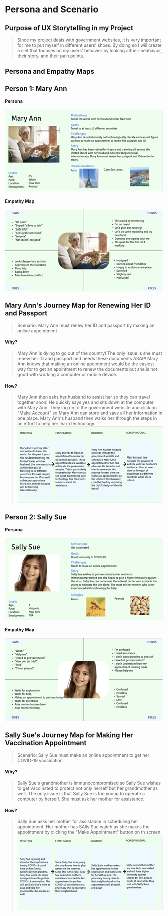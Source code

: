 # Persona and Scenario
## Purpose of UX Storytelling in my Project
> Since my project deals with government websites, it is very important for me to put myself in different users' shoes. By doing so I will create a siet that focuses on my users' behavior by looking attheir beahavior, their story, and their pain points.
## Persona and Empathy Maps
## Person 1: Mary Ann
#### Persona
![Mary Ann Persona](2.png)
#### Empathy Map
![Mary Ann Empathy Map](maempathy.png)
## Mary Ann's Journey Map for Renewing Her ID and Passport
> Scenario: Mary Ann must renew her ID and passport by making an online appointment
#### Why?
> Mary Ann is dying to go out of the country! The only issue is she must renew her ID and passport and needs these documents ASAP! Mary Ann knows that making an online apointment would be the easiest way for to get an apointment to renew the documents but she is not good with working a computer or mobile device.
#### How?
> Mary Ann then asks her husband to assist her so they can travel together soon! He quickly says yes and sits down at the computer with Mary Ann. They log on to the government website and click on "Make Account" so Mary Ann can store and save all her information in one place. Mary Ann's husband then walks her through the steps in an effort to help her learn technology.
![Mary Ann's journey](maryann2.png)

## Person 2: Sally Sue
#### Persona
![Sally Sue Persona](sallysue.png)
#### Empathy Map
![Sally Sue Empathy Map](ssempathy.png)
## Sally Sue's Journey Map for Making Her Vaccination Appointment
> Scenario: Sally Sue must make an online appointment to get her COVID-19 vaccination
#### Why?
> Sally Sue's grandmother is immunocompromised so Sally Sue wishes to get vaccinated to protect not only herself but her grandmother as well. The only issue is that Sally Sue is too young to operate a computer by herself. She must ask her mother for assistance.
#### How?
> Sally Sue asks her mother for assistance in scheduling her appointment. Her mother has SAlly Sue watch as she makes the appointment by clicking the "Make Appointment" button on th screen.
![Sally Sue's Journey Map](sallysue2.png)
